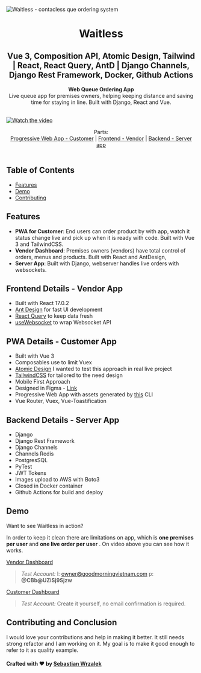 

![Waitless - contacless que ordering system](https://i.imgur.com/WpdEl3y.jpg)


<div align="center">
  <h1>Waitless</h1>
</div>

<div align="center">
  <h2>Vue 3, Composition API, Atomic Design, Tailwind | React, React Query, AntD | Django Channels, Django Rest Framework, Docker, Github Actions</h2>
</div>



<div align="center">
  <strong>Web Queue Ordering App</strong>
</div>



<div align="center">
	 Live queue app for premises owners, helping keeping distance and saving time for staying in line. Built with Django, React and Vue.
</div>
<br>

[![Watch the video](https://i.imgur.com/Uy4WqG2.png)](https://streamable.com/bmxaed)
<br>

<div align="center">
Parts: <br>
  <a href="https://github.com/waitless-app/waitless_mobile_pwa">Progressive Web App - Customer</a>
  <span> | </span>
  <a href="https://github.com/waitless-app/waitless_frontend">Frontend - Vendor</a>
  <span> | </span>
    <a href="https://github.com/waitless-app/waitless_backend">Backend - Server app </a>
</div>

<br>



## Table of Contents

- [Features](#features)
- [Demo](#demo)
- [Contributing](#contributing-and-conclusion)


## Features

- **PWA for Customer**: End users can order product by with app, watch it status change live and pick up when it is ready with code. Built with Vue 3 and TailwindCSS.
- **Vendor Dashboard**: Premises owners (vendors) have total control of orders, menus and products. Built with React and AntDesign,
- **Server App**: Built with Django, webserver handles live orders with websockets. 


## Frontend Details - Vendor App

 - Built with React 17.0.2
 -  [Ant Design](https://ant.design/) for fast UI development
 - [React Query](https://github.com/tannerlinsley/react-query) to keep data fresh
 - [useWebsocket](https://github.com/robtaussig/react-use-websocket) to wrap Websocket API

## PWA Details - Customer App

 - Built with Vue 3
 - Composables use to limit Vuex
 - [Atomic Design](https://bradfrost.com/blog/post/atomic-web-design/) I wanted to test this approach in real live project
 -  [TailwindCSS](https://ant.design/) for tailored to the need design
 -  Mobile First Approach
 - Designed in Figma - [Link](https://www.figma.com/file/dFdC5wSazxjvSw6yL1mM3B/Sample-File?node-id=0%3A2)
 - Progressive Web App with assets generated by [this](https://www.npmjs.com/package/pwa-asset-generator) CLI
 - Vue Router, Vuex, Vue-Toastification

## Backend Details - Server App

- Django
- Django Rest Framework
- Django Channels
- Channels Redis
- PostgresSQL
- PyTest
- JWT Tokens
- Images upload to AWS with Boto3
- Closed in Docker container
- Github Actions for build and deploy


## Demo

Want to see Waitless in action? 

In order to keep it clean there are limitations on app, which is **one premises per user** and **one live order per user** . On video above you can see how it works.

[Vendor Dashboard](https://waitless-app.netlify.app/)

> *Test Account:*
> l: [owner@goodmorningvietnam.com](owner@goodmorningvietnam.com)
> p: **@CBb@UZiSj9Sjzw**

[Customer Dashboard](https://waitless-pwa.netlify.app/)

> *Test Account:*
> Create it yourself, no email confirmation is required.







## Contributing and Conclusion

I would love your contributions and help in making it better. It still needs strong refactor and I am working on it. My goal is to make it good enough to refer to it as quality example.


#### Crafted with ❤️ by [Sebastian Wrzalek](https//howly.dev)
